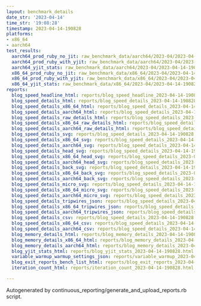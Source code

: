 ```yaml
---
layout: benchmark_details
date_str: '2023-04-14'
time_str: '19:08:28'
timestamp: 2023-04-14-190828
platforms:
- x86_64
- aarch64
test_results:
  aarch64_prod_ruby_no_jit: raw_benchmark_data/aarch64/2023-04/2023-04-14-190828_basic_benchmark_aarch64_prod_ruby_no_jit.json
  aarch64_prod_ruby_with_yjit: raw_benchmark_data/aarch64/2023-04/2023-04-14-190828_basic_benchmark_aarch64_prod_ruby_with_yjit.json
  aarch64_yjit_stats: raw_benchmark_data/aarch64/2023-04/2023-04-14-190828_basic_benchmark_aarch64_yjit_stats.json
  x86_64_prod_ruby_no_jit: raw_benchmark_data/x86_64/2023-04/2023-04-14-190828_basic_benchmark_x86_64_prod_ruby_no_jit.json
  x86_64_prod_ruby_with_yjit: raw_benchmark_data/x86_64/2023-04/2023-04-14-190828_basic_benchmark_x86_64_prod_ruby_with_yjit.json
  x86_64_yjit_stats: raw_benchmark_data/x86_64/2023-04/2023-04-14-190828_basic_benchmark_x86_64_yjit_stats.json
reports:
  blog_speed_headline_html: reports/blog_speed_headline_2023-04-14-190828.html
  blog_speed_details_html: reports/blog_speed_details_2023-04-14-190828.html
  blog_speed_details_x86_64_html: reports/blog_speed_details_2023-04-14-190828.x86_64.html
  blog_speed_details_aarch64_html: reports/blog_speed_details_2023-04-14-190828.aarch64.html
  blog_speed_details_raw_details_html: reports/blog_speed_details_2023-04-14-190828.raw_details.html
  blog_speed_details_x86_64_raw_details_html: reports/blog_speed_details_2023-04-14-190828.x86_64.raw_details.html
  blog_speed_details_aarch64_raw_details_html: reports/blog_speed_details_2023-04-14-190828.aarch64.raw_details.html
  blog_speed_details_svg: reports/blog_speed_details_2023-04-14-190828.svg
  blog_speed_details_x86_64_svg: reports/blog_speed_details_2023-04-14-190828.x86_64.svg
  blog_speed_details_aarch64_svg: reports/blog_speed_details_2023-04-14-190828.aarch64.svg
  blog_speed_details_head_svg: reports/blog_speed_details_2023-04-14-190828.head.svg
  blog_speed_details_x86_64_head_svg: reports/blog_speed_details_2023-04-14-190828.x86_64.head.svg
  blog_speed_details_aarch64_head_svg: reports/blog_speed_details_2023-04-14-190828.aarch64.head.svg
  blog_speed_details_back_svg: reports/blog_speed_details_2023-04-14-190828.back.svg
  blog_speed_details_x86_64_back_svg: reports/blog_speed_details_2023-04-14-190828.x86_64.back.svg
  blog_speed_details_aarch64_back_svg: reports/blog_speed_details_2023-04-14-190828.aarch64.back.svg
  blog_speed_details_micro_svg: reports/blog_speed_details_2023-04-14-190828.micro.svg
  blog_speed_details_x86_64_micro_svg: reports/blog_speed_details_2023-04-14-190828.x86_64.micro.svg
  blog_speed_details_aarch64_micro_svg: reports/blog_speed_details_2023-04-14-190828.aarch64.micro.svg
  blog_speed_details_tripwires_json: reports/blog_speed_details_2023-04-14-190828.tripwires.json
  blog_speed_details_x86_64_tripwires_json: reports/blog_speed_details_2023-04-14-190828.x86_64.tripwires.json
  blog_speed_details_aarch64_tripwires_json: reports/blog_speed_details_2023-04-14-190828.aarch64.tripwires.json
  blog_speed_details_csv: reports/blog_speed_details_2023-04-14-190828.csv
  blog_speed_details_x86_64_csv: reports/blog_speed_details_2023-04-14-190828.x86_64.csv
  blog_speed_details_aarch64_csv: reports/blog_speed_details_2023-04-14-190828.aarch64.csv
  blog_memory_details_html: reports/blog_memory_details_2023-04-14-190828.html
  blog_memory_details_x86_64_html: reports/blog_memory_details_2023-04-14-190828.x86_64.html
  blog_memory_details_aarch64_html: reports/blog_memory_details_2023-04-14-190828.aarch64.html
  blog_yjit_stats_html: reports/blog_yjit_stats_2023-04-14-190828.html
  variable_warmup_warmup_settings_json: reports/variable_warmup_2023-04-14-190828.warmup_settings.json
  blog_exit_reports_bench_list_html: reports/blog_exit_reports_2023-04-14-190828.bench_list.html
  iteration_count_html: reports/iteration_count_2023-04-14-190828.html

---
```

Autogenerated by continuous_reporting/generate_and_upload_reports.rb script.
